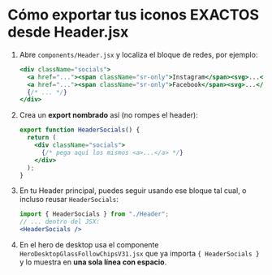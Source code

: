 # Cómo exportar tus iconos EXACTOS desde Header.jsx

1) Abre `components/Header.jsx` y localiza el bloque de redes, por ejemplo:
   ```jsx
   <div className="socials">
     <a href="..."><span className="sr-only">Instagram</span><svg>...</svg></a>
     <a href="..."><span className="sr-only">Facebook</span><svg>...</svg></a>
     {/* ... */}
   </div>
   ```

2) Crea un **export nombrado** así (no rompes el header):
   ```jsx
   export function HeaderSocials() {
     return (
       <div className="socials">
         {/* pega aquí los mismos <a>...</a> */}
       </div>
     );
   }
   ```

3) En tu Header principal, puedes seguir usando ese bloque tal cual, o incluso reusar `HeaderSocials`:
   ```jsx
   import { HeaderSocials } from "./Header";
   // ... dentro del JSX:
   <HeaderSocials />
   ```

4) En el hero de desktop usa el componente `HeroDesktopGlassFollowChipsV31.jsx`
   que ya importa `{ HeaderSocials }` y lo muestra en **una sola línea con espacio**.
